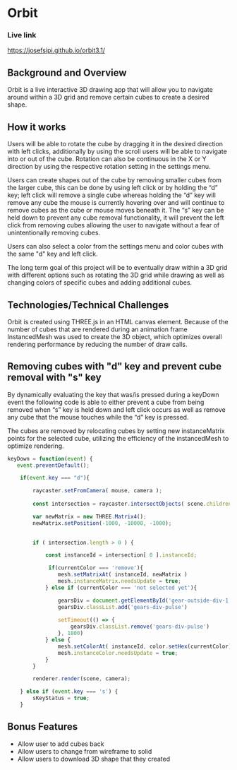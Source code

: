 # Orbit

### Live link 
https://josefsipi.github.io/orbit3.1/

## Background and Overview
Orbit is a live interactive 3D drawing app that will allow you to navigate around within a 3D grid and remove certain cubes to create a desired shape.

## How it works

Users will be able to rotate the cube by dragging it in the desired direction with left clicks, additionally by using the scroll users will be able to navigate into or out of the cube. Rotation can also be continuous in the X or Y direction by using the respective rotation setting in the settings menu.

Users can create shapes out of the cube by removing smaller cubes from the larger cube, this can be done by using left click or by holding the “d” key; left click will remove a single cube whereas holding the “d” key will remove any cube the mouse is currently hovering over and will continue to remove cubes as the cube or mouse moves beneath it. The “s” key can be held down to prevent any cube removal functionality, it will prevent the left click from removing cubes allowing the user to navigate without a fear of unintentionally removing cubes.

Users can also select a color from the settings menu and color cubes with the same "d" key and left click.

The long term goal of this project will be to eventually draw within a 3D grid with different options such as rotating the 3D grid while drawing as well as changing colors of specific cubes and adding additional cubes.

## Technologies/Technical Challenges

Orbit is created using THREE.js in an HTML canvas element. Because of the number of cubes that are rendered during an animation frame InstancedMesh was used to create the 3D object, which optimizes overall rendering performance by reducing the number of draw calls.

## Removing cubes with "d" key and prevent cube removal with "s" key

By dynamically evaluating the key that was/is pressed during a keyDown event the following code is able to either prevent a cube from being removed when “s” key is held down and left click occurs as well as remove any cube that the mouse touches while the “d” key is pressed.

The cubes are removed by relocating cubes by setting new instanceMatrix points for the selected cube, utilizing the efficiency of the instancedMesh to optimize rendering. 

```javascript
keyDown = function(event) {
   event.preventDefault();

    if(event.key === "d"){

        raycaster.setFromCamera( mouse, camera );
        
        const intersection = raycaster.intersectObjects( scene.children, true );

        var newMatrix = new THREE.Matrix4();
        newMatrix.setPosition(-1000, -10000, -1000);
        

        if ( intersection.length > 0 ) {

            const instanceId = intersection[ 0 ].instanceId;

             if(currentColor === 'remove'){
                mesh.setMatrixAt( instanceId, newMatrix )
                mesh.instanceMatrix.needsUpdate = true;
            } else if (currentColor === 'not selected yet'){

                gearsDiv = document.getElementById('gear-outside-div-1')
                gearsDiv.classList.add('gears-div-pulse')
                
                setTimeout(() => {
                    gearsDiv.classList.remove('gears-div-pulse')
                }, 1800)
            } else {
                mesh.setColorAt( instanceId, color.setHex(currentColor));
                mesh.instanceColor.needsUpdate = true;
            }
        }

        renderer.render(scene, camera);

    } else if (event.key === 's') {
        sKeyStatus = true;
    }

```

## Bonus Features
* Allow user to add cubes back
* Allow users to change from wireframe to solid
* Allow users to download 3D shape that they created